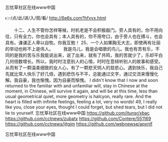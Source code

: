 
忘忧草社区在线www中国




👉/点/此/进/入/观/看/ http://6e6s.com?hfvvx.html




　　十二、人生不管你怎样等候，时机老是不会积极敲门。旁人具有的，你不用向往，只有全力，你也会具有；本人具有的，你不用夸口，由于旁人也在搏斗，也会具有。谦谦正人卑以自牧。你我互勉！
	25、一个人如果胸无大志，即使再有壮丽的举动也称不上是伟人。
　　我是鸟儿，我是会唱歌的鸟儿。我也有苦有乐，不同的是我的苦与乐我能说出来，说了出来，就有了共鸣，我的苦就少了，乐却平白几何倍数增长。所以，我时时注意别人的心情，时时在意倾听别人的故事和感受。从而有了一颗温柔细致的女人心，有了一颗悲天悯人的慈悲心。遇到快乐，我自己先就比常人快乐了好几倍，遇到悲伤与不平，总能通过文字，通过交流来慢慢化解。我自豪，我也惭愧。因为自豪而惭愧。
I didn't know that I now and soon returned to the familiar with and unfamiliar will, stay in Chinese at the moment, in Chinese, will survive it again, and will be at this time, less than usual geometrical quiet, more geometry is halcyon, really rare.
And the heart is filled with infinite feelings, feeling a lot, very no words!
49, I really like you, close your eyes, thought I could forget, but shed tears, but I did not lie to yourself.
忘忧草社区在线www中国 https://github.com/itunsr/xbac
https://github.com/cctnews/zubatx
https://github.com/Contere/551169
https://github.com/cctnews/ijtgjm
https://github.com/webnewse/apxnlf





忘忧草社区在线www中国
